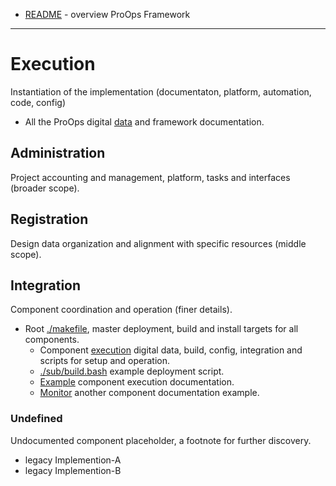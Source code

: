 * [README](README.md) - overview ProOps Framework
---
# Execution

Instantiation of the implementation (documentaton, platform, automation, code, config)

* All the ProOps digital [data](./) and framework documentation.

## Administration

Project accounting and management, platform, tasks and interfaces (broader scope).

## Registration

Design data organization and alignment with specific resources (middle scope).

## Integration

Component coordination and operation (finer details).

* Root [./makefile](makefile), master deployment, build and install targets for all components.
  * Component [execution](./exec) digital data, build, config, integration and scripts for setup and operation.
  * [./sub/build.bash](./sub/build.bash) example deployment script.
  * [Example](./exec/component.md) component execution documentation.
  * [Monitor](./exec/monitor.md) another component documentation example.

### Undefined

Undocumented component placeholder, a footnote for further discovery.

* legacy Implemention-A
* legacy Implemention-B


